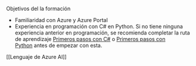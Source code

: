 Objetivos del la formación
- Familiaridad con Azure y Azure Portal
- Experiencia en programación con C# en Python. Si no tiene ninguna experiencia anterior en programación, se recomienda completar la ruta de aprendizaje [Primeros pasos con C#](https://learn.microsoft.com/es-es/training/paths/csharp-first-steps/) o [Primeros pasos con Python](https://learn.microsoft.com/es-es/training/paths/python-first-steps/) antes de empezar con esta.

[[Lenguaje de Azure AI]]
